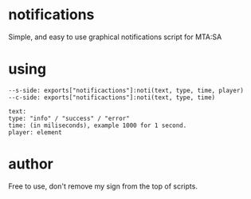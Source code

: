 # notifications
Simple, and easy to use graphical notifications script for MTA:SA
# using
```
--s-side: exports["notificactions"]:noti(text, type, time, player)
--c-side: exports["notificactions"]:noti(text, type, time)
```
```
text:
type: "info" / "success" / "error"
time: (in miliseconds), example 1000 for 1 second.
player: element
```
# author
Free to use, don't remove my sign from the top of scripts.
